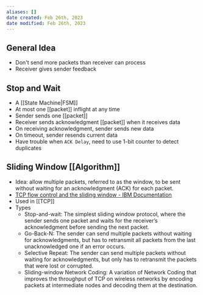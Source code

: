 ```yaml
---
aliases: []
date created: Feb 26th, 2023
date modified: Feb 26th, 2023
---
```

## General Idea
- Don't send more packets than receiver can process
- Receiver gives sender feedback

## Stop and Wait
- A [[State Machine|FSM]]
- At most one [[packet]] inflight at any time
- Sender sends one [[packet]]
- Receiver sends acknowledgment [[packet]] when it receives data
- On receiving acknowledgment, sender sends new data
- On timeout, sender resends current data
- Have trouble when `ACK Delay`, need to use 1-bit counter to detect duplicates

## Sliding Window [[Algorithm]]
- Idea: allow multiple packets, referred to as the window, to be sent without waiting for an acknowledgment (ACK) for each packet.
- [TCP flow control and the sliding window - IBM Documentation](https://www.ibm.com/docs/en/spectrum-protect/8.1.8?topic=tuning-tcp-flow-control)
- Used in [[TCP]]
- Types
	- Stop-and-wait: The simplest sliding window protocol, where the sender sends one packet and waits for the receiver’s acknowledgment before sending the next packet.
	- Go-Back-N: The sender can send multiple packets without waiting for acknowledgments, but has to retransmit all packets from the last unacknowledged one if an error occurs.
	- Selective Repeat: The sender can send multiple packets without waiting for acknowledgments, but only has to retransmit the packets that were lost or corrupted.
	- Sliding-window Network Coding: A variation of Network Coding that improves the throughput of TCP on wireless networks by encoding packets at intermediate nodes and decoding them at the destination.
